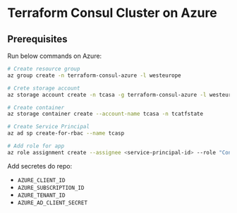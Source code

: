 # Terraform Consul Cluster on Azure

## Prerequisites
Run below commands on Azure:
```sh
# Create resource group
az group create -n terraform-consul-azure -l westeurope

# Crete storage account
az storage account create -n tcasa -g terraform-consul-azure -l westeurope --sku Standard_LRS

# Create container
az storage container create --account-name tcasa -n tcatfstate

# Create Service Principal 
az ad sp create-for-rbac --name tcasp

# Add role for app
az role assignment create --assignee <service-principal-id> --role "Contributor"
```
Add secretes do repo:
- `AZURE_CLIENT_ID`
- `AZURE_SUBSCRIPTION_ID`
- `AZURE_TENANT_ID`
- `AZURE_AD_CLIENT_SECRET`
